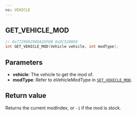 ```yaml
---
ns: VEHICLE
---
```

## GET_VEHICLE_MOD

```c
// 0x772960298DA26FDB 0xDC520069
int GET_VEHICLE_MOD(Vehicle vehicle, int modType);
```

## Parameters
* **vehicle**: The vehicle to get the mod of.
* **modType**: Refer to eVehicleModType in [`SET_VEHICLE_MOD`](#_0x6AF0636DDEDCB6DD).

## Return value
Returns the current modIndex, or `-1` if the mod is stock.
